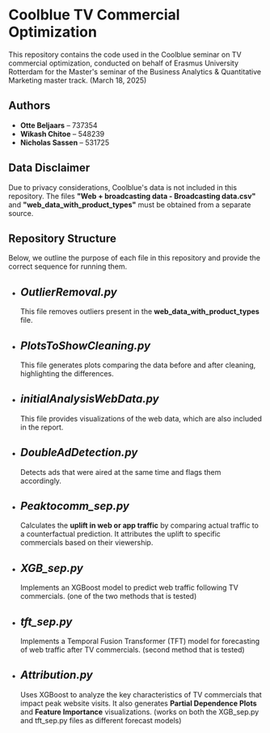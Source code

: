 # Coolblue TV Commercial Optimization  

This repository contains the code used in the Coolblue seminar on TV commercial optimization, conducted on behalf of Erasmus University Rotterdam for the Master's seminar of the Business Analytics & Quantitative Marketing master track. (March 18, 2025)

## **Authors**  
- **Otte Beljaars** – 737354  
- **Wikash Chitoe** – 548239  
- **Nicholas Sassen** – 531725  

## **Data Disclaimer**  
Due to privacy considerations, Coolblue's data is not included in this repository. The files **"Web + broadcasting data - Broadcasting data.csv"** and **"web_data_with_product_types"** must be obtained from a separate source.  

## **Repository Structure**  
Below, we outline the purpose of each file in this repository and provide the correct sequence for running them.  

- ## *OutlierRemoval.py*  
  This file removes outliers present in the **web_data_with_product_types** file.  

- ## *PlotsToShowCleaning.py*  
  This file generates plots comparing the data before and after cleaning, highlighting the differences.  

- ## *initialAnalysisWebData.py*  
  This file provides visualizations of the web data, which are also included in the report.  

- ## *DoubleAdDetection.py*  
  Detects ads that were aired at the same time and flags them accordingly.  

- ## *Peaktocomm_sep.py*  
  Calculates the **uplift in web or app traffic** by comparing actual traffic to a counterfactual prediction. It attributes the uplift to specific commercials based on their viewership.  

- ## *XGB_sep.py*  
  Implements an XGBoost model to predict web traffic following TV commercials. (one of the two methods that is tested)

- ## *tft_sep.py*  
  Implements a Temporal Fusion Transformer (TFT) model for forecasting of web traffic after TV commercials. (second method that is tested)

- ## *Attribution.py*  
  Uses XGBoost to analyze the key characteristics of TV commercials that impact peak website visits. It also generates **Partial Dependence Plots** and **Feature Importance** visualizations. (works on both the XGB_sep.py and tft_sep.py files as different forecast models)  
